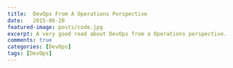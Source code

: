 ```yaml
---
title:  DevOps From A Operations Perspective
date:   2015-06-20
featured-image: posts/code.jpg
excerpt: A very good read about DevOps from a Operations perspective.
comments: true
categories: [DevOps]
tags: [DevOps]
---
```


